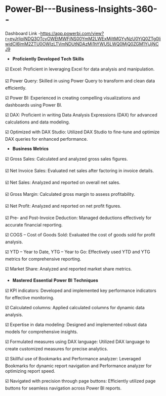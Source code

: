 # Power-BI---Business-Insights-360-- 
Dashboard Link -https://app.powerbi.com/view?r=eyJrIjoiNDQ3OTcyOWEtMWFjNS00YmM2LWExMjItMGYyNzU0YjQ0ZTg0IiwidCI6ImM2ZTU0OWIzLTVmNDUtNDAzMi1hYWU5LWQ0MjQ0ZGM1YjJjNCJ9


* 𝐏𝐫𝐨𝐟𝐢𝐜𝐢𝐞𝐧𝐭𝐥𝐲 𝐃𝐞𝐯𝐞𝐥𝐨𝐩𝐞𝐝 𝐓𝐞𝐜𝐡 𝐒𝐤𝐢𝐥𝐥𝐬 

☑️ Excel: Proficient in leveraging Excel for data analysis and manipulation.

☑️ Power Query: Skilled in using Power Query to transform and clean data efficiently.

☑️ Power BI: Experienced in creating compelling visualizations and dashboards using Power BI.

☑️ DAX: Proficient in writing Data Analysis Expressions (DAX) for advanced calculations and data modeling.

☑️ Optimized with DAX Studio: Utilized DAX Studio to fine-tune and optimize DAX queries for enhanced performance.

* 𝐁𝐮𝐬𝐢𝐧𝐞𝐬𝐬 𝐌𝐞𝐭𝐫𝐢𝐜𝐬

☑️ Gross Sales: Calculated and analyzed gross sales figures.

☑️ Net Invoice Sales: Evaluated net sales after factoring in invoice details.

☑️ Net Sales: Analyzed and reported on overall net sales.

☑️ Gross Margin: Calculated gross margin to assess profitability.

☑️ Net Profit: Analyzed and reported on net profit figures.

☑️ Pre- and Post-Invoice Deduction: Managed deductions effectively for accurate financial reporting.

☑️ COGS – Cost of Goods Sold: Evaluated the cost of goods sold for profit analysis.

☑️ YTD – Year to Date, YTG – Year to Go: Effectively used YTD and YTG metrics for comprehensive reporting.

☑️ Market Share: Analyzed and reported market share metrics.

* 𝐌𝐚𝐬𝐭𝐞𝐫𝐞𝐝 𝐄𝐬𝐬𝐞𝐧𝐭𝐢𝐚𝐥 𝐏𝐨𝐰𝐞𝐫 𝐁𝐈 𝐓𝐞𝐜𝐡𝐧𝐢𝐪𝐮𝐞𝐬

☑️ KPI indicators: Developed and implemented key performance indicators for effective monitoring.

☑️ Calculated columns: Applied calculated columns for dynamic data analysis.

☑️ Expertise in data modeling: Designed and implemented robust data models for comprehensive insights.

☑️ Formulated measures using DAX language: Utilized DAX language to create customized measures for precise analytics.

☑️ Skillful use of Bookmarks and Performance analyzer: Leveraged Bookmarks for dynamic report navigation and Performance analyzer for optimizing report speed.

☑️ Navigated with precision through page buttons: Efficiently utilized page buttons for seamless navigation across Power BI reports.
